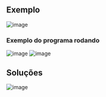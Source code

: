 ## Exemplo
![image](https://github.com/JoseLeonardoCordeiroBahia/tratamento-de-excecoes-java/assets/63564226/791edfb3-e9a2-4496-aaf3-8303ab9d56c4)

### Exemplo do programa rodando
![image](https://github.com/JoseLeonardoCordeiroBahia/tratamento-de-excecoes-java/assets/63564226/1a3b8f5d-99bc-4ef0-91de-eff956964d4c)
![image](https://github.com/JoseLeonardoCordeiroBahia/tratamento-de-excecoes-java/assets/63564226/51b735a4-2e74-4d40-8b88-20d63b3f6b4e)

## Soluções
![image](https://github.com/JoseLeonardoCordeiroBahia/tratamento-de-excecoes-java/assets/63564226/f6fd0b7c-11ad-4f9b-93b9-ef171a11e88c)
